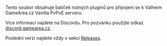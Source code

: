 Tento soubor obsahuje balíček nutných pluginů pro připojení se k Valheim GameArea.cz Vanilla PvPvE serveru.

Více informací najdete na Discordu. Pro pozvánku použijte odkaz <a href="http://discord.gamearea.cz" target="_blank">discord.gamearea.cz</a>.

Poslední verzi najdete vždy v sekci <a href="https://github.com/GameAreaCZ/Valheim-GameArea.cz-Vanilla-Server/releases">Releases</a>.

